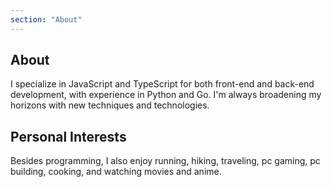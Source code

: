 ```yaml
---
section: "About"
---
```


## About

I specialize in JavaScript and TypeScript for both front-end and back-end development, with experience in Python and Go. I'm always broadening my horizons with new techniques and technologies.

## Personal Interests

Besides programming, I also enjoy running, hiking, traveling, pc gaming, pc building, cooking, and watching movies and anime.
